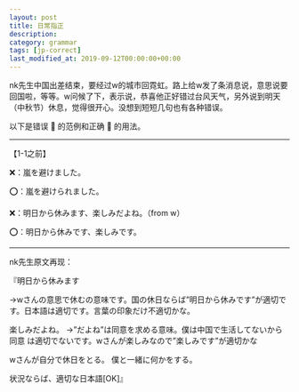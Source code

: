 ```yaml
---
layout: post
title: 日常指正
description: 
category: grammar
tags: [jp-correct]
last_modified_at: 2019-09-12T00:00:00+00:00
---
```


nk先生中国出差结束，要经过w的城市回霓虹。路上给w发了条消息说，意思说要回国啦，等等。w问候了下，表示说，恭喜他正好错过台风天气，另外说到明天（中秋节）休息，觉得很开心。没想到短短几句也有各种错误。

以下是错误 🙅 的范例和正确 🙆 的用法。

<hr>

【1-1之前】

❌：嵐を避けました。

⭕️：嵐を避けられました。


❌：明日から休みます、楽しみだよね。（from w）

⭕️：明日から休みです、楽しみです。
    

<hr>

nk先生原文再现：

『明日から休みます

→wさんの意思で休むの意味です。国の休日ならば”明日から休みです”が適切です。日本語は適切です。言葉の印象だけ不適切かな。

楽しみだよね。
→”だよね”は同意を求める意味。僕は中国で生活してないから 同意 は適切でないです。wさんが楽しみなので”楽しみです”が適切かな

wさんが自分で休日をとる。
僕と一緒に何かをする。

状況ならば、適切な日本語[OK]』